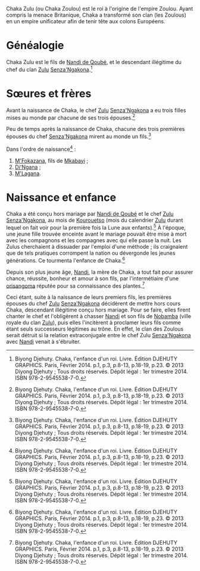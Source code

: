 <!-- TITLE: Chaka Zulu -->
<!-- SUBTITLE: Présentation de Chaka Zulu -->

Chaka Zulu (ou Chaka Zoulou) est le roi à l'origine de l'empire Zoulou.
Ayant compris la menace Britanique, Chaka a transformé son clan (les Zoulous) en un empire unificateur afin de tenir tête aux colons Européens.

# Généalogie
Chaka Zulu est le fils de [Nandi de Qoubé](/personnalite/nandi-de-qoube), et le descendant illégitime du chef du clan [Zulu](/civilisation/zulu) [Senza'Ngakona](/personnalite/senza-ngakona).[^1]

# Sœures et frères
Avant la naissance de Chaka, le chef [Zulu](/civilisation/zulu) [Senza'Ngakona](/personnalite/senza-ngakona) a eu trois filles mises au monde par chacune de ses trois épouses.[^1]

Peu de temps après la naissance de Chaka, chacune des trois premières épouses du chef [Senza'Ngakona](/personnalite/senza-ngakona) mirent au monde un fils.[^1]

Dans l'ordre de naissance[^1] :
1. [M'Fokazana](/personnalite/m-fokazana), fils de [Mkabayi](/personnalite/mkabayi) ;
2. [Di'Ngana](/personnalite/di-ngana) ;
3. [M'Lagana](/personnalite/m-lagana).
# Naissance et enfance
Chaka a été conçu hors mariage par [Nandi de Qoubé](/personnalite/nandi-de-qoube) et le chef [Zulu](/civilisation/zulu) [Senza'Ngakona](/personnalite/senza-ngakona), au mois de [Kourouetso](/calendrier/kourouetso) (mois du calendrier [Zulu](/civilisation/zulu) durant lequel on fait voir pour la première fois la Lune aux enfants).[^1] À l'époque, une jeune fille trouvée enceinte avant le mariage pouvait être mise à mort avec les compagnons et les compagnes avec qui elle passe la nuit. Les Zulus cherchaient à dissuader par l'emploi d'une méthode ; ils craignaient que de tels pratiques corrompent la nation ou dévergonde les jeunes générations. Ce tourmenta l'enfance de Chaka.[^1]

Depuis son plus jeune âge, [Nandi](/personnalite/nandi-de-qoube), la mère de Chaka, a tout fait pour assurer chance, réussite, bonheur et amour à son fils, par l'intermétiaire d'une [orisangoma](/personnalite/orisangoma) réputée pour sa connaissance des plantes.[^1]

Ceci étant, suite à la naissance de leurs premiers fils, les premières épouses du chef [Zulu](/civilisation/zulu) [Senza'Ngakona](/personnalite/senza-ngakona) décidèrent de mettre  hors cours Chaka, descendant illégitime conçu hors mariage. Pour se faire, elles firent chanter le chef et l'obligèrent à chasser [Nandi](/personnalite/nandi-de-qoube) et son fils de [Nobamba](/geographie/nobamba) (ville royale du clan [Zulu](/geographie/zulu)), puis elles l'incitèrent à proclamer leurs fils comme étant seuls successeurs légitimes au trône. En effet, le clan des Zoulous serait détruit si la relation extraconjugale entre le chef Zulu [Senza'Ngakona](/personnalite/senza-ngakona) avec [Nandi](/personnalite/nandi/de-qoube) venait à s'ébruiter.


[^1]: Biyong Djehuty. Chaka, l'enfance d'un roi. Livre. Édition DJEHUTY GRAPHICS. Paris, Février 2014. p.1, p.3, p.8-13, p.18-19, p.23. © 2013 Diyong Djehuty ; Tous droits réservés. Dépôt légal : 1er trimestre 2014. ISBN 978-2-9545538-7-0.